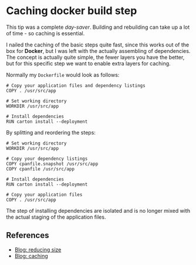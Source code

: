 # Caching docker build step

This tip was a complete _day-saver_. Building and rebuilding can take up a lot of time - so caching is essential.

I nailed the caching of the basic steps quite fast, since this works out of the box for **Docker**, but I was left with the actually assembling of dependencies. The concept is actually quite simple, the fewer layers you have the better, but for this specific step we want to enable extra layers for caching.

Normally my `Dockerfile` would look as follows:

```
# Copy your application files and dependency listings
COPY . /usr/src/app

# Set working directory
WORKDIR /usr/src/app

# Install dependencies
RUN carton install --deployment
```

By splitting and reordering the steps:

```
# Set working directory
WORKDIR /usr/src/app

# Copy your dependency listings
COPY cpanfile.snapshot /usr/src/app
COPY cpanfile /usr/src/app

# Install dependencies
RUN carton install --deployment

# Copy your application files
COPY . /usr/src/app
```

The step of installing dependencies are isolated and is no longer mixed with the actual staging of the application files.

## References

- [Blog: reducing size](https://blog.codeship.com/reduce-docker-image-size/)
- [Blog: caching](https://blog.playmoweb.com/speed-up-your-builds-with-docker-cache-bfed14c051bf)
